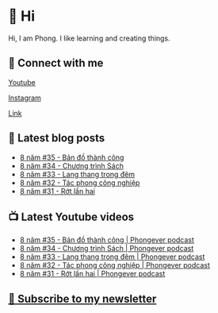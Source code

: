 # 👋 Hi

Hi, I am Phong. I like learning and creating things.

## 🔗 Connect with me
[Youtube](https://www.youtube.com/@phongever "Youtube")

[Instagram](https://www.instagram.com/phongever "Instagram")

[Link](https://beacons.ai/phongever "Link")

## 📝 Latest blog posts

<!-- BLOG-POST-LIST:START -->
- [8 năm #35 - Bản đồ thành công](https://phongever.substack.com/p/8-nam-35-ban-o-thanh-cong)
- [8 năm #34 - Chương trình Sách](https://phongever.substack.com/p/8-nam-34-chuong-trinh-sach)
- [8 năm #33 - Lang thang trong đêm](https://phongever.substack.com/p/8-nam-33-lang-thang-trong-em)
- [8 năm #32 - Tác phong công nghiệp](https://phongever.substack.com/p/8-nam-32-tac-phong-cong-nghiep)
- [8 năm #31 - Rớt lần hai](https://phongever.substack.com/p/8-nam-31-rot-lan-hai)
<!-- BLOG-POST-LIST:END -->

## 📺 Latest Youtube videos

<!-- YOUTUBE-VIDEO-LIST:START -->
- [8 năm #35 - Bản đồ thành công | Phongever podcast](https://www.youtube.com/watch?v=Yc6zaV7JaSA)
- [8 năm #34 - Chương trình Sách | Phongever podcast](https://www.youtube.com/watch?v=9xoJ8KPdKG4)
- [8 năm #33 - Lang thang trong đêm | Phongever podcast](https://www.youtube.com/watch?v=YYWnCcsPOMI)
- [8 năm #32 - Tác phong công nghiệp | Phongever podcast](https://www.youtube.com/watch?v=UtwTU4odEIw)
- [8 năm #31 - Rớt lần hai | Phongever podcast](https://www.youtube.com/watch?v=NlrY7vuto60)
<!-- YOUTUBE-VIDEO-LIST:END -->

## [💌 Subscribe to my newsletter](https://phongever.substack.com/)
